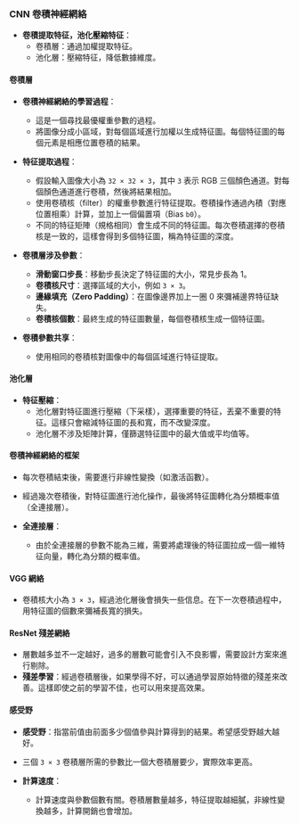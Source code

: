 ### CNN 卷積神經網絡

- **卷積提取特征，池化壓縮特征**：
  - 卷積層：通過加權提取特征。
  - 池化層：壓縮特征，降低數據維度。

#### 卷積層

- **卷積神經網絡的學習過程**：

  - 這是一個尋找最優權重參數的過程。
  - 將圖像分成小區域，對每個區域進行加權以生成特征圖。每個特征圖的每個元素是相應位置卷積的結果。

- **特征提取過程**：

  - 假設輸入圖像大小為 `32 × 32 × 3`，其中 `3` 表示 RGB 三個顏色通道。對每個顏色通道進行卷積，然後將結果相加。
  - 使用卷積核（filter）的權重參數進行特征提取。卷積操作通過內積（對應位置相乘）計算，並加上一個偏置項（Bias `b0`）。
  - 不同的特征矩陣（規格相同）會生成不同的特征圖。每次卷積選擇的卷積核是一致的，這樣會得到多個特征圖，稱為特征圖的深度。

- **卷積層涉及參數**：

  - **滑動窗口步長**：移動步長決定了特征圖的大小，常見步長為 1。
  - **卷積核尺寸**：選擇區域的大小，例如 `3 × 3`。
  - **邊緣填充（Zero Padding）**：在圖像邊界加上一圈 0 來彌補邊界特征缺失。
  - **卷積核個數**：最終生成的特征圖數量，每個卷積核生成一個特征圖。

- **卷積參數共享**：
  - 使用相同的卷積核對圖像中的每個區域進行特征提取。

#### 池化層

- **特征壓縮**：
  - 池化層對特征圖進行壓縮（下采樣），選擇重要的特征，丟棄不重要的特征。這樣只會縮減特征圖的長和寬，而不改變深度。
  - 池化層不涉及矩陣計算，僅篩選特征圖中的最大值或平均值等。

#### 卷積神經網絡的框架

- 每次卷積結束後，需要進行非線性變換（如激活函數）。
- 經過幾次卷積後，對特征圖進行池化操作，最後將特征圖轉化為分類概率值（全連接層）。

- **全連接層**：
  - 由於全連接層的參數不能為三維，需要將處理後的特征圖拉成一個一維特征向量，轉化為分類的概率值。

#### VGG 網絡

- 卷積核大小為 `3 × 3`，經過池化層後會損失一些信息。在下一次卷積過程中，用特征圖的個數來彌補長寬的損失。

#### ResNet 殘差網絡

- 層數越多並不一定越好，過多的層數可能會引入不良影響，需要設計方案來進行剔除。
- **殘差學習**：經過卷積層後，如果學得不好，可以通過學習原始特徵的殘差來改善。這樣即使之前的學習不佳，也可以用來提高效果。

#### 感受野

- **感受野**：指當前值由前面多少個值參與計算得到的結果。希望感受野越大越好。
- 三個 `3 × 3` 卷積層所需的參數比一個大卷積層要少，實際效率更高。

- **計算速度**：
  - 計算速度與參數個數有關。卷積層數量越多，特征提取越細膩，非線性變換越多，計算開銷也會增加。
